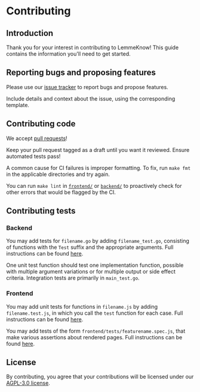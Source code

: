 # Contributing

## Introduction

Thank you for your interest in contributing to LemmeKnow! This guide contains the information you'll need to get started.

## Reporting bugs and proposing features

Please use our [issue tracker](https://github.com/cse403-lemmeknow/lemmeknow/issues) to report bugs and propose features.

Include details and context about the issue, using the corresponding template.

## Contributing code

We accept [pull requests](https://github.com/cse403-lemmeknow/lemmeknow/pulls)!

Keep your pull request tagged as a draft until you want it reviewed. Ensure automated tests pass!

A common cause for CI failures is improper formatting. To fix, run `make fmt` in the applicable directories and try again.

You can run `make lint` in [`frontend/`](./frontend/) or [`backend/`](./backend/) to proactively check for other errors that would be flagged by the CI.

## Contributing tests

### Backend
You may add tests for `filename.go` by adding `filename_test.go`, consisting of functions with the `Test` suffix and the appropriate arguments. Full instructions can be found [here](https://go.dev/doc/tutorial/add-a-test).

One unit test function should test one implementation function, possible with multiple argument variations or for multiple output or side effect criteria. Integration tests are primarily in `main_test.go`.

### Frontend

You may add unit tests for functions in `filename.js` by adding `filename.test.js`, in which you call the `test` function for each case. Full instructions can be found [here](https://vitest.dev/guide/).

You may add tests of the form `frontend/tests/featurename.spec.js`, that make various assertions about rendered pages. Full instructions can be found [here](https://playwright.dev/docs/writing-tests). 

## License

By contributing, you agree that your contributions will be licensed under our [AGPL-3.0 license](./LICENSE).